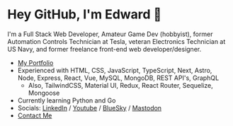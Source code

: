 # Hey GitHub, I'm Edward 👋
I'm a Full Stack Web Developer, Amateur Game Dev (hobbyist), former Automation Controls Technician at Tesla, veteran Electronics Technician at US Navy, and former freelance front-end web developer/designer.


- [My Portfolio](https://edward-vonschondorf.dev/) 
- Experienced with HTML, CSS, JavaScript, TypeScript, Next, Astro, Node, Express, React, Vue, MySQL, MongoDB, REST API's, GraphQL
  - Also, TailwindCSS, Material UI, Redux, React Router, Sequelize, Mongoose
- Currently learning Python and Go
- Socials: [LinkedIn](https://www.linkedin.com/in/edward-vonschondorf/) / [Youtube](https://www.youtube.com/@edward-vonschondorf-dev) / [BlueSky](https://bsky.app/profile/edward-vonschondorf.dev) / [Mastodon](https://mastodon.social/@edvonschondorf) 
- [Contact Me](me@edward-vonschondorf.dev)